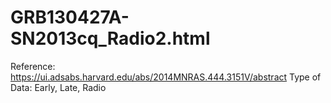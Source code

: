 # GRB130427A-SN2013cq_Radio2.html

Reference: https://ui.adsabs.harvard.edu/abs/2014MNRAS.444.3151V/abstract
Type of Data: Early, Late, Radio